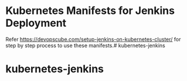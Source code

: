 # Kubernetes Manifests for Jenkins Deployment

Refer https://devopscube.com/setup-jenkins-on-kubernetes-cluster/ for step by step process to use these manifests.# kubernetes-jenkins
# kubernetes-jenkins
